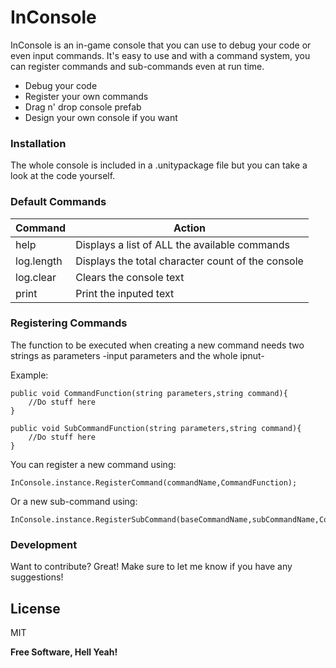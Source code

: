 # InConsole

InConsole is an in-game console that you can use to debug your code or even input commands. It's easy to use and with a command system, you can register commands and sub-commands even at run time.

  - Debug your code
  - Register your own commands
  - Drag n' drop console prefab
  - Design your own console if you want
 
### Installation

The whole console is included in a .unitypackage file but you can take a look at the code yourself.

### Default Commands

| Command | Action |
| ------- | ------ |
| help | Displays a list of ALL the available commands |
| log.length | Displays the total character count of the console |
| log.clear | Clears the console text |
| print | Print the inputed text |

### Registering Commands

The function to be executed when creating a new command needs two strings as parameters -input parameters and the whole ipnut-

Example:
```
public void CommandFunction(string parameters,string command){
    //Do stuff here
}

public void SubCommandFunction(string parameters,string command){
    //Do stuff here
}
```

You can register a new command using:
```
InConsole.instance.RegisterCommand(commandName,CommandFunction);
```

Or a new sub-command using:
```
InConsole.instance.RegisterSubCommand(baseCommandName,subCommandName,CommandFunction);
```


### Development

Want to contribute? Great!
Make sure to let me know if you have any suggestions!


License
----

MIT


**Free Software, Hell Yeah!**
